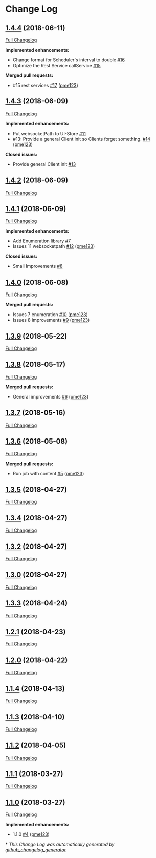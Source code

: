 # Change Log

## [1.4.4](https://github.com/pme123/play-binding-form/tree/1.4.4) (2018-06-11)
[Full Changelog](https://github.com/pme123/play-binding-form/compare/1.4.3...1.4.4)

**Implemented enhancements:**

- Change format for Scheduler's interval to double [\#16](https://github.com/pme123/play-binding-form/issues/16)
- Optimize the Rest Service callService [\#15](https://github.com/pme123/play-binding-form/issues/15)

**Merged pull requests:**

- \#15 rest services [\#17](https://github.com/pme123/play-binding-form/pull/17) ([pme123](https://github.com/pme123))

## [1.4.3](https://github.com/pme123/play-binding-form/tree/1.4.3) (2018-06-09)
[Full Changelog](https://github.com/pme123/play-binding-form/compare/1.4.2...1.4.3)

**Implemented enhancements:**

- Put websocketPath to UI-Store [\#11](https://github.com/pme123/play-binding-form/issues/11)
- \#13: Provide a general Client init so Clients forget something.  [\#14](https://github.com/pme123/play-binding-form/pull/14) ([pme123](https://github.com/pme123))

**Closed issues:**

- Provide general Client init [\#13](https://github.com/pme123/play-binding-form/issues/13)

## [1.4.2](https://github.com/pme123/play-binding-form/tree/1.4.2) (2018-06-09)
[Full Changelog](https://github.com/pme123/play-binding-form/compare/1.4.1...1.4.2)

## [1.4.1](https://github.com/pme123/play-binding-form/tree/1.4.1) (2018-06-09)
[Full Changelog](https://github.com/pme123/play-binding-form/compare/1.4.0...1.4.1)

**Implemented enhancements:**

- Add Enumeration library [\#7](https://github.com/pme123/play-binding-form/issues/7)
- Issues 11 websocketpath [\#12](https://github.com/pme123/play-binding-form/pull/12) ([pme123](https://github.com/pme123))

**Closed issues:**

- Small Improvements [\#8](https://github.com/pme123/play-binding-form/issues/8)

## [1.4.0](https://github.com/pme123/play-binding-form/tree/1.4.0) (2018-06-08)
[Full Changelog](https://github.com/pme123/play-binding-form/compare/1.3.9...1.4.0)

**Merged pull requests:**

- Issues 7 enumeration [\#10](https://github.com/pme123/play-binding-form/pull/10) ([pme123](https://github.com/pme123))
- Issues 8 improvements [\#9](https://github.com/pme123/play-binding-form/pull/9) ([pme123](https://github.com/pme123))

## [1.3.9](https://github.com/pme123/play-binding-form/tree/1.3.9) (2018-05-22)
[Full Changelog](https://github.com/pme123/scala-adapters/compare/1.3.8...1.3.9)

## [1.3.8](https://github.com/pme123/scala-adapters/tree/1.3.8) (2018-05-17)
[Full Changelog](https://github.com/pme123/scala-adapters/compare/1.3.7...1.3.8)

**Merged pull requests:**

- General improvements [\#6](https://github.com/pme123/scala-adapters/pull/6) ([pme123](https://github.com/pme123))

## [1.3.7](https://github.com/pme123/scala-adapters/tree/1.3.7) (2018-05-16)
[Full Changelog](https://github.com/pme123/scala-adapters/compare/1.3.6...1.3.7)

## [1.3.6](https://github.com/pme123/scala-adapters/tree/1.3.6) (2018-05-08)
[Full Changelog](https://github.com/pme123/scala-adapters/compare/1.3.5...1.3.6)

**Merged pull requests:**

- Run job with content [\#5](https://github.com/pme123/scala-adapters/pull/5) ([pme123](https://github.com/pme123))

## [1.3.5](https://github.com/pme123/scala-adapters/tree/1.3.5) (2018-04-27)
[Full Changelog](https://github.com/pme123/scala-adapters/compare/1.3.4...1.3.5)

## [1.3.4](https://github.com/pme123/scala-adapters/tree/1.3.4) (2018-04-27)
[Full Changelog](https://github.com/pme123/scala-adapters/compare/1.3.2...1.3.4)

## [1.3.2](https://github.com/pme123/scala-adapters/tree/1.3.2) (2018-04-27)
[Full Changelog](https://github.com/pme123/scala-adapters/compare/1.3.0...1.3.2)

## [1.3.0](https://github.com/pme123/scala-adapters/tree/1.3.0) (2018-04-27)
[Full Changelog](https://github.com/pme123/scala-adapters/compare/1.3.3...1.3.0)

## [1.3.3](https://github.com/pme123/scala-adapters/tree/1.3.3) (2018-04-24)
[Full Changelog](https://github.com/pme123/scala-adapters/compare/1.2.1...1.3.3)

## [1.2.1](https://github.com/pme123/scala-adapters/tree/1.2.1) (2018-04-23)
[Full Changelog](https://github.com/pme123/scala-adapters/compare/1.2.0...1.2.1)

## [1.2.0](https://github.com/pme123/scala-adapters/tree/1.2.0) (2018-04-22)
[Full Changelog](https://github.com/pme123/scala-adapters/compare/1.1.4...1.2.0)

## [1.1.4](https://github.com/pme123/scala-adapters/tree/1.1.4) (2018-04-13)
[Full Changelog](https://github.com/pme123/scala-adapters/compare/1.1.3...1.1.4)

## [1.1.3](https://github.com/pme123/scala-adapters/tree/1.1.3) (2018-04-10)
[Full Changelog](https://github.com/pme123/scala-adapters/compare/1.1.2...1.1.3)

## [1.1.2](https://github.com/pme123/scala-adapters/tree/1.1.2) (2018-04-05)
[Full Changelog](https://github.com/pme123/scala-adapters/compare/1.1.1...1.1.2)

## [1.1.1](https://github.com/pme123/scala-adapters/tree/1.1.1) (2018-03-27)
[Full Changelog](https://github.com/pme123/scala-adapters/compare/1.1.0...1.1.1)

## [1.1.0](https://github.com/pme123/scala-adapters/tree/1.1.0) (2018-03-27)
[Full Changelog](https://github.com/pme123/scala-adapters/compare/1.0.8...1.1.0)

**Implemented enhancements:**

- 1.1.0 [\#4](https://github.com/pme123/scala-adapters/pull/4) ([pme123](https://github.com/pme123))



\* *This Change Log was automatically generated by [github_changelog_generator](https://github.com/skywinder/Github-Changelog-Generator)*